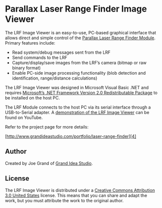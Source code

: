 Parallax Laser Range Finder Image Viewer 
========================================

The LRF Image Viewer is an easy-to-use, PC-based graphical interface that 
allows direct and simple control of the [Parallax Laser Range Finder Module][1].
Primary features include:

* Read system/debug messages sent from the LRF
* Send commands to the LRF
* Capture/display/save images from the LRF’s camera (bitmap or raw binary format)
* Enable PC-side image processing functionality (blob detection and identification,
range/distance calculations)

The LRF Image Viewer was designed in Microsoft Visual Basic .NET and requires 
[Microsoft’s .NET Framework Version 2.0 Redistributable Package][2] to be installed 
on the host PC.

The LRF Module connects to the host PC via its serial interface through a USB-to-Serial 
adapter. A [demonstration of the LRF Image Viewer][3] can be found on YouTube. 

Refer to the project page for more details:

[http://www.grandideastudio.com/portfolio/laser-range-finder][4]


Author
-------
Created by Joe Grand of [Grand Idea Studio][5]. 


License
-------
The LRF Image Viewer is distributed under a [Creative Commons Attribution 3.0 
United States][6] license. This means that you can share and adapt the work, but 
you must attribute the work to the original author. 


[1]: https://www.parallax.com/product/28044
[2]: http://download.cnet.com/Microsoft-NET-Framework-Redistributable-Package-x86/3000-10250_4-10726028.html
[3]: https://www.youtube.com/watch?v=iHvMl2scUdA
[4]: http://www.grandideastudio.com/portfolio/laser-range-finder
[5]: http://www.grandideastudio.com
[6]: http://creativecommons.org/licenses/by/3.0/us/
